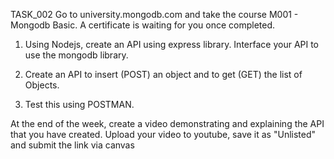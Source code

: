 TASK_002
Go to university.mongodb.com and take the course M001 - Mongodb Basic. A certificate is waiting for you once completed.

1. Using Nodejs, create an API using express library. Interface your API to use the mongodb library.

2. Create an API to insert (POST) an object and to get (GET) the list of Objects.

3. Test this using POSTMAN.

At the end of the week, create a video demonstrating and explaining the API that you have created. Upload your video to youtube, save it as "Unlisted" and submit the link via canvas

